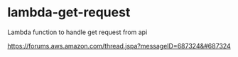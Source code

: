 # lambda-get-request
Lambda function to handle get request from api


https://forums.aws.amazon.com/thread.jspa?messageID=687324&#687324
